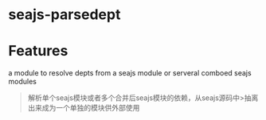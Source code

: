 seajs-parsedept
===============

Features
===============

a module to resolve depts from a seajs module or serveral comboed seajs modules 

>解析单个seajs模块或者多个合并后seajs模块的依赖，从seajs源码中>抽离出来成为一个单独的模块供外部使用
